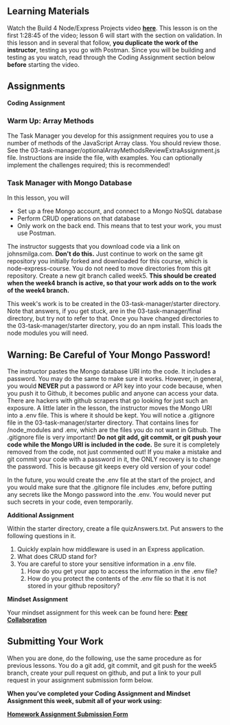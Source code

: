 ## **Learning Materials**

Watch the Build 4 Node/Express Projects video **[here](https://www.youtube.com/watch?v=rltfdjcXjmk&t=23313s)**. This lesson is on the first 1:28:45 of the video; lesson 6 will start with the section on validation. In this lesson and in several that follow, **you duplicate the work of the instructor**, testing as you go with Postman. Since you will be building and testing as you watch, read through the Coding Assignment section below **before** starting the video.

## **Assignments**

**Coding Assignment**

### Warm Up: Array Methods

The Task Manager you develop for this assignment requires you to use a number of methods of the JavaScript Array class. You should review those. See the 03-task-manager/optionalArrayMethodsReviewExtraAssignment.js file. Instructions are inside the file, with examples. You can optionally implement the challenges required; this is recommended!

### Task Manager with Mongo Database

In this lesson, you will

- Set up a free Mongo account, and connect to a Mongo NoSQL database
- Perform CRUD operations on that database
- Only work on the back end. This means that to test your work, you must use Postman.

The instructor suggests that you download code via a link on johnsmilga.com. **Don't do this.** Just continue to work on the same git repository you initially forked and downloaded for this course, which is node-express-course. You do not need to move directories from this git repository. Create a new git branch called week5. **This should be created when the week4 branch is active, so that your work adds on to the work of the week4 branch.**

This week's work is to be created in the 03-task-manager/starter directory. Note that answers, if you get stuck, are in the 03-task-manager/final directory, but try not to refer to that. Once you have changed directories to the 03-task-manager/starter directory, you do an npm install. This loads the node modules you will need.

## **Warning: Be Careful of Your Mongo Password!**

The instructor pastes the Mongo database URI into the code. It includes a password. You may do the same to make sure it works. However, in general, you would **NEVER** put a password or API key into your code because, when you push it to Github, it becomes public and anyone can access your data. There are hackers with github scrapers that go looking for just such an exposure. A little later in the lesson, the instructor moves the Mongo URI into a .env file. This is where it should be kept. You will notice a .gitignore file in the 03-task-manager/starter directory. That contains lines for /node_modules and .env, which are the files you do not want in Github. The .gitignore file is very important! **Do not git add, git commit, or git push your code while the Mongo URI is included in the code.** Be sure it is completely removed from the code, not just commented out! If you make a mistake and git commit your code with a password in it, the ONLY recovery is to change the password. This is because git keeps every old version of your code!

In the future, you would create the .env file at the start of the project, and you would make sure that the .gitignore file includes .env, before putting any secrets like the Mongo password into the .env. You would never put such secrets in your code, even temporarily.

**Additional Assignment**

Within the starter directory, create a file quizAnswers.txt. Put answers to the following questions in it.

1.  Quickly explain how middleware is used in an Express application.
2.  What does CRUD stand for?
3.  You are careful to store your sensitive information in a .env file.
    1.  How do you get your app to access the information in the .env file?
    2.  How do you protect the contents of the .env file so that it is not stored in your github repository?

**Mindset Assignment**

Your mindset assignment for this week can be found here: **[Peer Collaboration](https://learn.codethedream.org/mindset-curriculum-peer-collaboration/)**

## **Submitting Your Work**

When you are done, do the following, use the same procedure as for previous lessons. You do a git add, git commit, and git push for the week5 branch, create your pull request on github, and put a link to your pull request in your assignment submission form below.

**When you’ve completed your Coding Assignment and Mindset Assignment this week, submit all of your work using:**

[**Homework Assignment Submission Form**](https://airtable.com/shrBpqHbS6wgInoF9)

